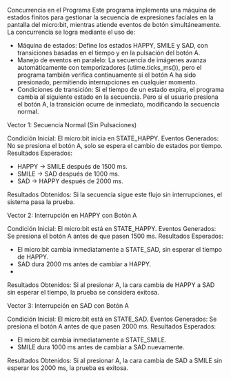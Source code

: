Concurrencia en el Programa
Este programa implementa una máquina de estados finitos para gestionar la secuencia de expresiones faciales en la pantalla del micro:bit, mientras atiende eventos de botón simultáneamente. La concurrencia se logra mediante el uso de:

* Máquina de estados: Define los estados HAPPY, SMILE y SAD, con transiciones basadas en el tiempo y en la pulsación del botón A.
* Manejo de eventos en paralelo: La secuencia de imágenes avanza automáticamente con temporizadores (utime.ticks_ms()), pero el programa también verifica continuamente si el botón A ha sido presionado, permitiendo interrupciones en cualquier momento.
* Condiciones de transición: Si el tiempo de un estado expira, el programa cambia al siguiente estado en la secuencia. Pero si el usuario presiona el botón A, la transición ocurre de inmediato, modificando la secuencia normal.

Vector 1: Secuencia Normal (Sin Pulsaciones)
  
Condición Inicial: El micro:bit inicia en STATE_HAPPY.
Eventos Generados: No se presiona el botón A, solo se espera el cambio de estados por tiempo.
Resultados Esperados:

* HAPPY → SMILE después de 1500 ms.
* SMILE → SAD después de 1000 ms.
* SAD → HAPPY después de 2000 ms.
  
Resultados Obtenidos: Si la secuencia sigue este flujo sin interrupciones, el sistema pasa la prueba.


Vector 2: Interrupción en HAPPY con Botón A

Condición Inicial: El micro:bit está en STATE_HAPPY.
Eventos Generados: Se presiona el botón A antes de que pasen 1500 ms.
Resultados Esperados:

* El micro:bit cambia inmediatamente a STATE_SAD, sin esperar el tiempo de HAPPY.
* SAD dura 2000 ms antes de cambiar a HAPPY.
* 
Resultados Obtenidos: Si al presionar A, la cara cambia de HAPPY a SAD sin esperar el tiempo, la prueba se considera exitosa.


Vector 3: Interrupción en SAD con Botón A

Condición Inicial: El micro:bit está en STATE_SAD.
Eventos Generados: Se presiona el botón A antes de que pasen 2000 ms.
Resultados Esperados:

* El micro:bit cambia inmediatamente a STATE_SMILE.
* SMILE dura 1000 ms antes de cambiar a SAD nuevamente.
  
Resultados Obtenidos: Si al presionar A, la cara cambia de SAD a SMILE sin esperar los 2000 ms, la prueba es exitosa.
